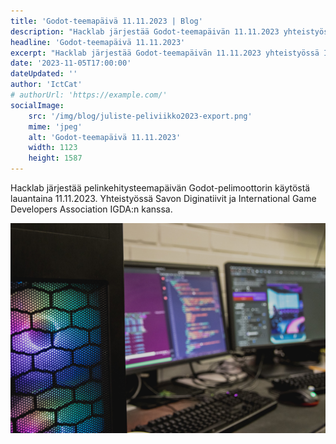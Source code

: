 ```yaml
---
title: 'Godot-teemapäivä 11.11.2023 | Blog'
description: "Hacklab järjestää Godot-teemapäivän 11.11.2023 yhteistyössä IGDA:n ja Diginatiivien kanssa"
headline: 'Godot-teemapäivä 11.11.2023'
excerpt: "Hacklab järjestää Godot-teemapäivän 11.11.2023 yhteistyössä IGDA:n ja Diginatiivien kanssa"
date: '2023-11-05T17:00:00'
dateUpdated: ''
author: 'IctCat'
# authorUrl: 'https://example.com/'
socialImage:
    src: '/img/blog/juliste-peliviikko2023-export.png'
    mime: 'jpeg'
    alt: 'Godot-teemapäivä 11.11.2023'
    width: 1123
    height: 1587
---
```


Hacklab järjestää pelinkehitysteemapäivän Godot-pelimoottorin käytöstä lauantaina 11.11.2023.
Yhteistyössä Savon Diginatiivit ja International Game Developers Association IGDA:n kanssa.

![Godot-teemapäivä 11.11.2023](/img/blog/7cIhAGiBerY8.jpg)

